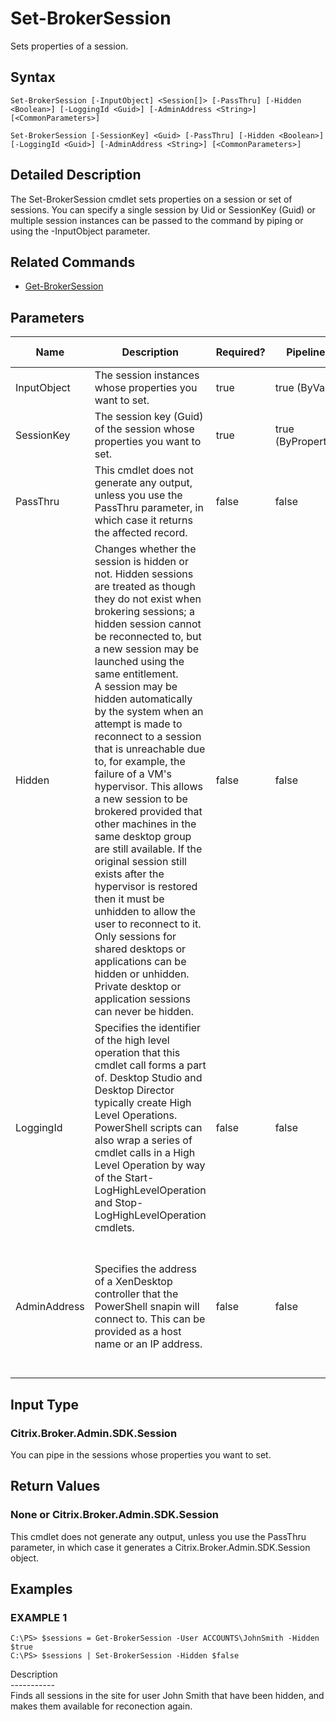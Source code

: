 ﻿# Set-BrokerSession

   Sets properties of a session.

## Syntax
```
Set-BrokerSession [-InputObject] <Session[]> [-PassThru] [-Hidden <Boolean>] [-LoggingId <Guid>] [-AdminAddress <String>] [<CommonParameters>]

Set-BrokerSession [-SessionKey] <Guid> [-PassThru] [-Hidden <Boolean>] [-LoggingId <Guid>] [-AdminAddress <String>] [<CommonParameters>]
```

## Detailed Description
   The Set-BrokerSession cmdlet sets properties on a session or set of sessions. You can specify a single session by Uid or SessionKey (Guid) or multiple session instances can be passed to the command by piping or using the -InputObject parameter.

## Related Commands
  * [Get-BrokerSession](Get-BrokerSession.html)
## Parameters

| Name   | Description | Required? | Pipeline Input | Default Value |
| --- | --- | --- | --- | --- |
| InputObject | The session instances whose properties you want to set. | true | true (ByValue) |  |
| SessionKey | The session key (Guid) of the session whose properties you want to set. | true | true (ByPropertyName) |  |
| PassThru | This cmdlet does not generate any output, unless you use the PassThru parameter, in which case it returns the affected record. | false | false | False |
| Hidden | Changes whether the session is hidden or not. Hidden sessions are treated as though they do not exist when brokering sessions; a hidden session cannot be reconnected to, but a new session may be launched using the same entitlement.<br>A session may be hidden automatically by the system when an attempt is made to reconnect to a session that is unreachable due to, for example, the failure of a VM's hypervisor. This allows a new session to be brokered provided that other machines in the same desktop group are still available. If the original session still exists after the hypervisor is restored then it must be unhidden to allow the user to reconnect to it.<br>Only sessions for shared desktops or applications can be hidden or unhidden. Private desktop or application sessions can never be hidden. | false | false |  |
| LoggingId | Specifies the identifier of the high level operation that this cmdlet call forms a part of. Desktop Studio and Desktop Director typically create High Level Operations. PowerShell scripts can also wrap a series of cmdlet calls in a High Level Operation by way of the Start-LogHighLevelOperation and Stop-LogHighLevelOperation cmdlets. | false | false |  |
| AdminAddress | Specifies the address of a XenDesktop controller that the PowerShell snapin will connect to. This can be provided as a host name or an IP address. | false | false | Localhost. Once a value is provided by any cmdlet, this value will become the default. |

## Input Type
### Citrix.Broker.Admin.SDK.Session
   You can pipe in the sessions whose properties you want to set.
## Return Values
### None or Citrix.Broker.Admin.SDK.Session
   This cmdlet does not generate any output, unless you use the PassThru parameter, in which case it generates a Citrix.Broker.Admin.SDK.Session object.
## Examples

### EXAMPLE 1
```
C:\PS> $sessions = Get-BrokerSession -User ACCOUNTS\JohnSmith -Hidden $true
C:\PS> $sessions | Set-BrokerSession -Hidden $false
```
   Description<br>-----------<br>Finds all sessions in the site for user John Smith that have been hidden, and makes them available for reconection again.
